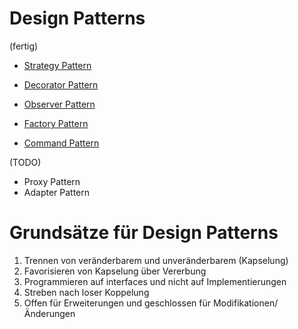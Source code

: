 # Design Patterns

(fertig)

* [Strategy Pattern](StrategyPattern)
* [Decorator Pattern](DecoratorPattern/README.md)
* [Observer Pattern](ObserverPattern/README.md)
* [Factory Pattern](FactoryPattern/README.md)

* [Command Pattern](CommandPattern/README.md)

(TODO)


* Proxy Pattern
* Adapter Pattern


# Grundsätze für Design Patterns

1) Trennen von veränderbarem und unveränderbarem (Kapselung)
1) Favorisieren von Kapselung über Vererbung
1) Programmieren auf interfaces und nicht auf Implementierungen
1) Streben nach loser Koppelung
1) Offen für Erweiterungen und geschlossen für Modifikationen/Änderungen
